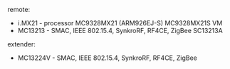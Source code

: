 remote:  
  * i.MX21 - processor MC9328MX21 (ARM926EJ-S) MC9328MX21S VM  
  * MC13213 - SMAC, IEEE 802.15.4, SynkroRF, RF4CE, ZigBee SC13213A  

extender:  
  * MC13224V - SMAC, IEEE 802.15.4, SynkroRF, RF4CE, ZigBee  
